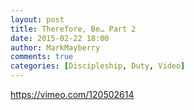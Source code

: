 ```yaml
---
layout: post
title: Therefore, Be… Part 2
date: 2015-02-22 18:00
author: MarkMayberry
comments: true
categories: [Discipleship, Duty, Video]
---
```

https://vimeo.com/120502614
